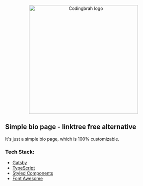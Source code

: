 <div align="center">
  <a href="https://bio.codinbgrah.com"><img alt="Codingbrah logo" width="350px" src="static/images/logo.png"/></a>
</div>

## Simple bio page - linktree free alternative

It's just a simple bio page, which is 100% customizable.

### Tech Stack:

- [Gatsby](https://www.gatsbyjs.com/)
- [TypeScript](https://www.typescriptlang.org/)
- [Styled Components](https://styled-components.com/)
- [Font Awesome](https://fontawesome.com/)
